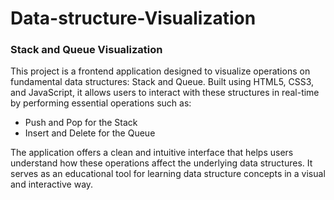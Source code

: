 # Data-structure-Visualization
<h3>Stack and Queue Visualization</h3>

This project is a frontend application designed to visualize operations on fundamental data structures: Stack and Queue. Built using HTML5, CSS3, and JavaScript, it allows users to interact with these structures in real-time by performing essential operations such as:
<ul>
<li>Push and Pop for the Stack</li>
<li>Insert and Delete for the Queue</li>
</ul>
The application offers a clean and intuitive interface that helps users understand how these operations affect the underlying data structures. It serves as an educational tool for learning data structure concepts in a visual and interactive way.
